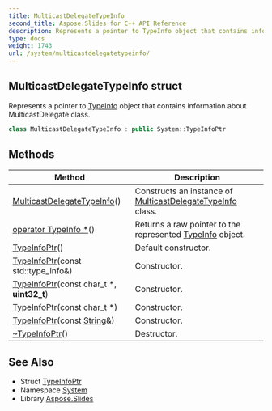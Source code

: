```yaml
---
title: MulticastDelegateTypeInfo
second_title: Aspose.Slides for C++ API Reference
description: Represents a pointer to TypeInfo object that contains information about MulticastDelegate class.
type: docs
weight: 1743
url: /system/multicastdelegatetypeinfo/
---
```

## MulticastDelegateTypeInfo struct


Represents a pointer to [TypeInfo](../typeinfo/) object that contains information about MulticastDelegate class.

```cpp
class MulticastDelegateTypeInfo : public System::TypeInfoPtr
```

## Methods

| Method | Description |
| --- | --- |
|  [MulticastDelegateTypeInfo](./multicastdelegatetypeinfo/)() | Constructs an instance of [MulticastDelegateTypeInfo](./) class. |
|  [operator TypeInfo *](../typeinfoptr/operator_typeinfo__star/)() | Returns a raw pointer to the represented [TypeInfo](../typeinfo/) object. |
|  [TypeInfoPtr](../typeinfoptr/typeinfoptr/)() | Default constructor. |
|  [TypeInfoPtr](../typeinfoptr/typeinfoptr/)(const std::type_info\&) | Constructor. |
|  [TypeInfoPtr](../typeinfoptr/typeinfoptr/)(const char_t *, **uint32_t**) | Constructor. |
|  [TypeInfoPtr](../typeinfoptr/typeinfoptr/)(const char_t *) | Constructor. |
|  [TypeInfoPtr](../typeinfoptr/typeinfoptr/)(const [String](../string/)\&) | Constructor. |
|  [~TypeInfoPtr](../typeinfoptr/~typeinfoptr/)() | Destructor. |
## See Also

* Struct [TypeInfoPtr](../typeinfoptr/)
* Namespace [System](../)
* Library [Aspose.Slides](../../)